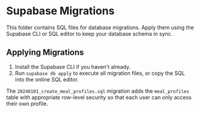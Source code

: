 # Supabase Migrations

This folder contains SQL files for database migrations. Apply them using the Supabase CLI or SQL editor to keep your database schema in sync.

## Applying Migrations

1. Install the Supabase CLI if you haven't already.
2. Run `supabase db apply` to execute all migration files, or copy the SQL into the online SQL editor.

The `20240101_create_meal_profiles.sql` migration adds the `meal_profiles` table with appropriate row-level security so that each user can only access their own profile.
